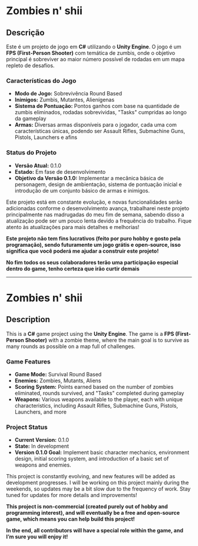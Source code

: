 # Zombies n' shii

## Descrição

Este é um projeto de jogo em **C#** utilizando o **Unity Engine**. O jogo é um **FPS (First-Person Shooter)** com temática de zumbis, onde o objetivo principal é sobreviver ao maior número possível de rodadas em um mapa repleto de desafios.

### Características do Jogo

- **Modo de Jogo:** Sobrevivência Round Based
- **Inimigos:** Zumbis, Mutantes, Alienígenas
- **Sistema de Pontuação:** Pontos ganhos com base na quantidade de zumbis eliminados, rodadas sobrevividas, "Tasks" cumpridas ao longo da gameplay
- **Armas:** Diversas armas disponíveis para o jogador, cada uma com características únicas, podendo ser Assault Rifles, Submachine Guns, Pistols, Launchers e afins

### Status do Projeto

- **Versão Atual:** 0.1.0
- **Estado:** Em fase de desenvolvimento
- **Objetivo da Versão 0.1.0:** Implementar a mecânica básica de personagem, design de ambientação, sistema de pontuação inicial e introdução de um conjunto básico de armas e inimigos.

Este projeto está em constante evolução, e novas funcionalidades serão adicionadas conforme o desenvolvimento avança, trabalharei neste projeto principalmente nas madrugadas do meu fim de semana, sabendo disso a atualização pode ser um pouco lenta devido a frequência do trabalho. Fique atento às atualizações para mais detalhes e melhorias!

**Este projeto não tem fins lucrativos (feito por puro hobby e gosto pela programação), sendo futuramente um jogo grátis e open-source, isso significa que você poderá me ajudar a construir este projeto!**

**No fim todos os seus colaboradores terão uma participação especial dentro do game, tenho certeza que irão curtir demais**

---

# Zombies n' shii

## Description

This is a **C#** game project using the **Unity Engine**. The game is a **FPS (First-Person Shooter)** with a zombie theme, where the main goal is to survive as many rounds as possible on a map full of challenges.

### Game Features

- **Game Mode:** Survival Round Based
- **Enemies:** Zombies, Mutants, Aliens
- **Scoring System:** Points earned based on the number of zombies eliminated, rounds survived, and "Tasks" completed during gameplay
- **Weapons:** Various weapons available to the player, each with unique characteristics, including Assault Rifles, Submachine Guns, Pistols, Launchers, and more

### Project Status

- **Current Version:** 0.1.0
- **State:** In development
- **Version 0.1.0 Goal:** Implement basic character mechanics, environment design, initial scoring system, and introduction of a basic set of weapons and enemies.

This project is constantly evolving, and new features will be added as development progresses. I will be working on this project mainly during the weekends, so updates may be a bit slow due to the frequency of work. Stay tuned for updates for more details and improvements!

**This project is non-commercial (created purely out of hobby and programming interest), and will eventually be a free and open-source game, which means you can help build this project!**

**In the end, all contributors will have a special role within the game, and I’m sure you will enjoy it!**
